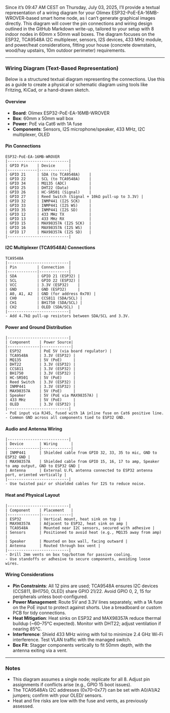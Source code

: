 Since it’s 09:47 AM CEST on Thursday, July 03, 2025, I’ll provide a textual representation of a wiring diagram for your Olimex ESP32-PoE-EA-16MB-WROVER-based smart home node, as I can’t generate graphical images directly. This diagram will cover the pin connections and wiring design outlined in the GitHub Markdown write-up, tailored to your setup with 8 indoor nodes in 60mm x 50mm wall boxes. The diagram focuses on the ESP32, TCA9548A I2C multiplexer, sensors, I2S devices, 433 MHz module, and power/heat considerations, fitting your house (concrete downstairs, wood/hay upstairs, 10m outdoor perimeter) requirements.

---

### Wiring Diagram (Text-Based Representation)

Below is a structured textual diagram representing the connections. Use this as a guide to create a physical or schematic diagram using tools like Fritzing, KiCad, or a hand-drawn sketch.

#### Overview
- **Board**: Olimex ESP32-PoE-EA-16MB-WROVER
- **Box**: 60mm x 50mm wall box
- **Power**: PoE via Cat6 with 1A fuse
- **Components**: Sensors, I2S microphone/speaker, 433 MHz, I2C multiplexer, OLED

#### Pin Connections
```
ESP32-PoE-EA-16MB-WROVER
|---------------------------|
| GPIO Pin    | Device      |
|-------------|-------------|
| GPIO 21     | SDA (to TCA9548A)    |
| GPIO 22     | SCL (to TCA9548A)    |
| GPIO 34     | MQ135 (ADC)          |
| GPIO 25     | DHT22 (Data)         |
| GPIO 26     | HC-SR501 (Signal)    |
| GPIO 27     | Reed Switch (Signal + 10kΩ pull-up to 3.3V) |
| GPIO 32     | INMP441 (I2S SCK)    |
| GPIO 33     | INMP441 (I2S WS)     |
| GPIO 35     | INMP441 (I2S SD)     |
| GPIO 12     | 433 MHz TX           |
| GPIO 13     | 433 MHz RX           |
| GPIO 15     | MAX98357A (I2S SCK)  |
| GPIO 16     | MAX98357A (I2S WS)   |
| GPIO 17     | MAX98357A (I2S SD)   |
|---------------------------|
```

#### I2C Multiplexer (TCA9548A) Connections
```
TCA9548A
|---------------------------|
| Pin         | Connection  |
|-------------|-------------|
| SDA         | GPIO 21 (ESP32) |
| SCL         | GPIO 22 (ESP32) |
| VCC         | 3.3V (ESP32)    |
| GND         | GND (ESP32)     |
| A0, A1, A2  | GND (for address 0x70) |
| CH0         | CCS811 (SDA/SCL) |
| CH1         | BH1750 (SDA/SCL) |
| CH2         | OLED (SDA/SCL)  |
|---------------------------|
- Add 4.7kΩ pull-up resistors between SDA/SCL and 3.3V.
```

#### Power and Ground Distribution
```
|---------------------------|
| Component    | Power Source|
|--------------|-------------|
| ESP32        | PoE 5V (via board regulator) |
| TCA9548A     | 3.3V (ESP32) |
| MQ135        | 5V (PoE)     |
| DHT22        | 3.3V (ESP32) |
| CCS811       | 3.3V (ESP32) |
| BH1750       | 3.3V (ESP32) |
| HC-SR501     | 5V (PoE)     |
| Reed Switch  | 3.3V (ESP32) |
| INMP441      | 3.3V (ESP32) |
| MAX98357A    | 5V (PoE)     |
| Speaker      | 5V (PoE via MAX98357A) |
| 433 MHz      | 5V (PoE)     |
| OLED         | 3.3V (ESP32) |
|---------------------------|
- PoE input via RJ45, fused with 1A inline fuse on Cat6 positive line.
- Common GND across all components tied to ESP32 GND.
```

#### Audio and Antenna Wiring
```
|---------------------------|
| Device       | Wiring      |
|--------------|-------------|
| INMP441      | Shielded cable from GPIO 32, 33, 35 to mic, GND to ESP32 GND |
| MAX98357A    | Shielded cable from GPIO 15, 16, 17 to amp, Speaker to amp output, GND to ESP32 GND |
| Antenna      | External U.FL antenna connected to ESP32 antenna port, oriented vertically |
|---------------------------|
- Use twisted pair or shielded cables for I2S to reduce noise.
```

#### Heat and Physical Layout
```
|---------------------------|
| Component    | Placement   |
|--------------|-------------|
| ESP32        | Vertical mount, heat sink on top |
| MAX98357A    | Adjacent to ESP32, heat sink on amp |
| TCA9548A     | Mounted near I2C sensors, secured with adhesive |
| Sensors      | Positioned to avoid heat (e.g., MQ135 away from amp) |
| Speaker      | Mounted on box wall, facing outward |
| Antenna      | Routed through box vent |
|---------------------------|
- Drill 2mm vents on box top/bottom for passive cooling.
- Use standoffs or adhesive to secure components, avoiding loose wires.
```

#### Wiring Considerations
- **Pin Constraints**: All 12 pins are used; TCA9548A ensures I2C devices (CCS811, BH1750, OLED) share GPIO 21/22. Avoid GPIO 0, 2, 15 for peripherals unless boot-configured.
- **Power Management**: Route 5V and 3.3V lines separately, with a 1A fuse on the PoE input to protect against shorts. Use a breadboard or custom PCB for tidy connections.
- **Heat Mitigation**: Heat sinks on ESP32 and MAX98357A reduce thermal buildup (~60–75°C expected). Monitor with DHT22; adjust ventilation if nearing 85°C.
- **Interference**: Shield 433 MHz wiring with foil to minimize 2.4 GHz Wi-Fi interference. Test VLAN traffic with the managed switch.
- **Box Fit**: Stagger components vertically to fit 50mm depth, with the antenna exiting via a vent.

---

### Notes
- This diagram assumes a single node; replicate for all 8. Adjust pin assignments if conflicts arise (e.g., GPIO 15 boot issues).
- The TCA9548A’s I2C addresses (0x70–0x77) can be set with A0/A1/A2 jumpers; confirm with your OLED/ sensors.
- Heat and fire risks are low with the fuse and vents, as previously assessed.

